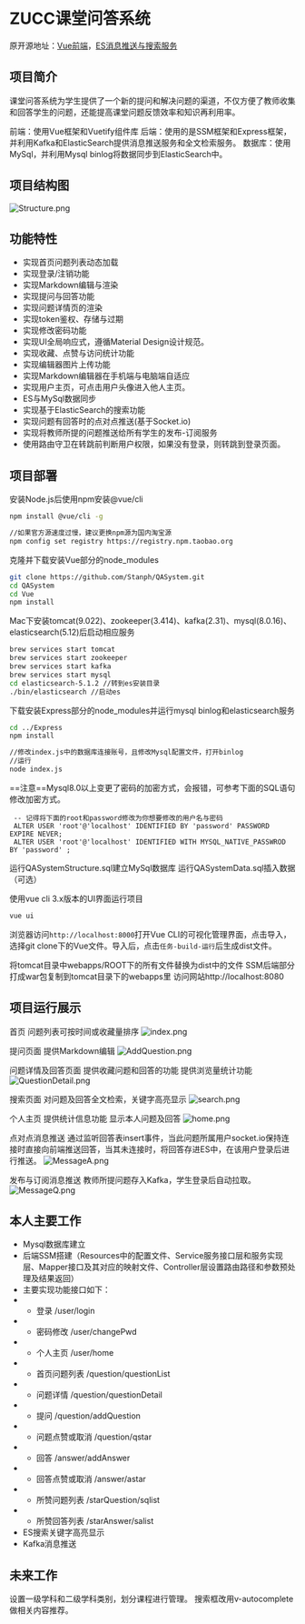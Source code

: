 # ZUCC课堂问答系统

原开源地址：[Vue前端](https://github.com/lychs1998/QA-bbs-front)，[ES消息推送与搜索服务](https://github.com/lychs1998/EMS-Message-push)

## 项目简介

课堂问答系统为学生提供了一个新的提问和解决问题的渠道，不仅方便了教师收集和回答学生的问题，还能提高课堂问题反馈效率和知识再利用率。

前端：使用Vue框架和Vuetify组件库
后端：使用的是SSM框架和Express框架，并利用Kafka和ElasticSearch提供消息推送服务和全文检索服务。
数据库：使用MySql，并利用Mysql binlog将数据同步到ElasticSearch中。

## 项目结构图

![Structure.png](Structure.png)

## 功能特性

- 实现首页问题列表动态加载
- 实现登录/注销功能
- 实现Markdown编辑与渲染
- 实现提问与回答功能
- 实现问题详情页的渲染
- 实现token鉴权、存储与过期
- 实现修改密码功能
- 实现UI全局响应式，遵循Material Design设计规范。
- 实现收藏、点赞与访问统计功能
- 实现编辑器图片上传功能
- 实现Markdown编辑器在手机端与电脑端自适应
- 实现用户主页，可点击用户头像进入他人主页。
- ES与MySql数据同步
- 实现基于ElasticSearch的搜索功能
- 实现问题有回答时的点对点推送(基于Socket.io)
- 实现将教师所提的问题推送给所有学生的发布-订阅服务
- 使用路由守卫在转跳前判断用户权限，如果没有登录，则转跳到登录页面。

## 项目部署

安装Node.js后使用npm安装@vue/cli

```bash
npm install @vue/cli -g

//如果官方源速度过慢，建议更换npm源为国内淘宝源
npm config set registry https://registry.npm.taobao.org
```

克隆并下载安装Vue部分的node_modules

```bash
git clone https://github.com/Stanph/QASystem.git
cd QASystem
cd Vue
npm install
```

Mac下安装tomcat(9.022)、zookeeper(3.414)、kafka(2.31)、mysql(8.0.16)、elasticsearch(5.12)后启动相应服务

```bash
brew services start tomcat 
brew services start zookeeper
brew services start kafka 
brew services start mysql 
cd elasticsearch-5.1.2 //转到es安装目录
./bin/elasticsearch //启动es
```

下载安装Express部分的node_modules并运行mysql binlog和elasticsearch服务

```bash
cd ../Express
npm install

//修改index.js中的数据库连接账号，且修改Mysql配置文件，打开binlog
//运行
node index.js
```

==注意==Mysql8.0以上变更了密码的加密方式，会报错，可参考下面的SQL语句修改加密方式。

```mysql
 -- 记得将下面的root和password修改为你想要修改的用户名与密码
 ALTER USER 'root'@'localhost' IDENTIFIED BY 'password' PASSWORD EXPIRE NEVER;
 ALTER USER 'root'@'localhost' IDENTIFIED WITH MYSQL_NATIVE_PASSWROD BY 'password' ;
```

运行QASystemStructure.sql建立MySql数据库
运行QASystemData.sql插入数据（可选）

使用vue cli 3.x版本的UI界面运行项目

```bash
vue ui
```

浏览器访问`http://localhost:8000`打开Vue CLI的可视化管理界面，点击导入，选择git clone下的Vue文件。导入后，点击`任务-build-运行`后生成dist文件。

将tomcat目录中webapps/ROOT下的所有文件替换为dist中的文件
SSM后端部分打成war包复制到tomcat目录下的webapps里
访问网站http://localhost:8080

## 项目运行展示
首页
问题列表可按时间或收藏量排序
![index.png](index.png)

提问页面
提供Markdown编辑
![AddQuestion.png](AddQuestion.png)

问题详情及回答页面
提供收藏问题和回答的功能
提供浏览量统计功能
![QuestionDetail.png](QuestionDetail.png)

搜索页面
对问题及回答全文检索，关键字高亮显示
![search.png](search.png)

个人主页
提供统计信息功能
显示本人问题及回答
![home.png](home.png)

点对点消息推送
通过监听回答表insert事件，当此问题所属用户socket.io保持连接时直接向前端推送回答，当其未连接时，将回答存进ES中，在该用户登录后进行推送。
![MessageA.png](MessageA.png)

发布与订阅消息推送
教师所提问题存入Kafka，学生登录后自动拉取。
![MessageQ.png](MessageQ.png)




## 本人主要工作
- Mysql数据库建立
- 后端SSM搭建（Resources中的配置文件、Service服务接口层和服务实现层、Mapper接口及其对应的映射文件、Controller层设置路由路径和参数预处理及结果返回）
- 主要实现功能接口如下：
- - 登录 /user/login
- - 密码修改 /user/changePwd
- - 个人主页 /user/home
- - 首页问题列表 /question/questionList
- - 问题详情 /question/questionDetail
- - 提问 /question/addQuestion
- - 问题点赞或取消 /question/qstar
- - 回答 /answer/addAnswer
- - 回答点赞或取消 /answer/astar
- - 所赞问题列表 /starQuestion/sqlist
- - 所赞回答列表 /starAnswer/salist
- ES搜索关键字高亮显示
- Kafka消息推送

## 未来工作
设置一级学科和二级学科类别，划分课程进行管理。
搜索框改用v-autocomplete做相关内容推荐。


